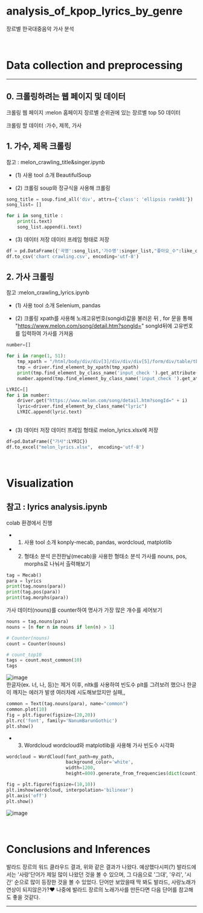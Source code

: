 # analysis_of_kpop_lyrics_by_genre

장르별 한국대중음악 가사 분석

</br>

# Data collection and preprocessing

---
## 0. 크롤링하려는 웹 페이지 및 데이터 
크롤링 웹 페이지 :melon 홈페이지 장르별 순위권에 있는 장르별 top 50 데이터 <br> 

크롤링 할 데이터 :가수, 제목, 가사 

## 1. 가수, 제목 크롤링 
참고 : melon_crawling_title&singer.ipynb

- (1) 사용 tool 소개
BeautifulSoup

- (2) 크롤링
soup와 정규식을 사용해 크롤링
~~~python 
song_title = soup.find_all('div', attrs={'class': 'ellipsis rank01'})
song_list= []

for i in song_title :
    print(i.text)
    song_list.append(i.text)
~~~
- (3) 데이터 저장 
데이터 프레임 형태로 저장 
~~~python
df = pd.DataFrame({'곡명':song_list,'가수명':singer_list,"좋아요_수":like_count_list})
df.to_csv('chart crawling.csv', encoding='utf-8')
~~~

## 2. 가사 크롤링 
참고 :melon_crawling_lyrics.ipynb

- (1) 사용 tool 소개
Selenium, pandas

- (2) 크롤링
xpath를 사용해 노래고유번호(songid)값을 불러온 뒤 , 
for 문을 통해 "https://www.melon.com/song/detail.htm?songId=" songId뒤에 고유번호를 입력하여 가사를 가져옴
~~~python
number=[]

for i in range(1, 51):
    tmp_xpath = "/html/body/div/div[3]/div/div/div[5]/form/div/table/tbody/tr[" + str(i) + "]/td[1]/div"
    tmp = driver.find_element_by_xpath(tmp_xpath)
    print(tmp.find_element_by_class_name('input_check ').get_attribute("value"))
    number.append(tmp.find_element_by_class_name('input_check ').get_attribute("value"))

LYRIC=[]
for i in number:
    driver.get("https://www.melon.com/song/detail.htm?songId=" + i)
    lyric=driver.find_element_by_class_name("lyric")
    LYRIC.append(lyric.text)
    
~~~
- (3) 데이터 저장 
데이터 프레임 형태로 melon_lyrics.xlsx에 저장 
~~~python
df=pd.DataFrame({"가사":LYRIC})
df.to_excel("melon_lyrics.xlsx",  encoding='utf-8')
~~~

</br>

# Visualization
참고 : lyrics analysis.ipynb
---
colab 환경에서 진행 
- 1. 사용 tool 소개
konply-mecab, pandas, wordcloud, matplotlib

- 2. 형태소 분석 
은전한닢(mecab)을 사용한 형태소 분석 
가사를 nouns, pos, morphs로 나눠서 출력해보기
~~~python
tag = Mecab()
para = lyrics
print(tag.nouns(para))
print(tag.pos(para))
print(tag.morphs(para))
~~~
가사 데이터(nouns)를 counter하여 명사가 가장 많은 개수를 세어보기
~~~python
nouns = tag.nouns(para)
nouns = [n for n in nouns if len(n) > 1]

# Counter(nouns)
count = Counter(nouns)

# count_top10
tags = count.most_common(10)
tags
~~~
![image](https://user-images.githubusercontent.com/49505843/129848354-8228582d-325e-4d30-8f13-1008e1996061.png)
<br>
한글자(ex. 너, 나, 등)는 제거 
이후, nltk를 사용하여 빈도수 plt를 그려보려 했으나 한글이 깨지는 에러가 발생
여러차례 시도해보았지만 실패,, 

~~~python
common = Text(tag.nouns(para), name="common")
common.plot(10)
fig = plt.figure(figsize=(20,20))
plt.rc('font', family='NanumBarunGothic') 
plt.show()
~~~

- 3. Wordcloud
wordcloud와 matplotlib을 사용해 가사 빈도수 시각화 

~~~python
wordcloud = WordCloud(font_path=my_path, 
                      background_color='white', 
                      width=1200, 
                      height=800).generate_from_frequencies(dict(count))
~~~
~~~python
fig = plt.figure(figsize=(10,10))
plt.imshow(wordcloud, interpolation='bilinear')
plt.axis('off')
plt.show()
~~~
![image](https://user-images.githubusercontent.com/49505843/129848259-82bc7339-6d79-425e-b0fd-4c2b4f40f324.png)

</br>

# Conclusions and Inferences

발라드 장르의 워드 클라우드 결과, 위와 같은 결과가 나왔다. 
예상했다시피(?) 발라드에서는 '사랑'단어가 제일 많이 나왔던 것을 볼 수 있으며, 
그 다음으로 '그대', '우리', '시간' 순으로 많이 등장한 것을 볼 수 있었다.
단어만 보았을때 딱 봐도 발라드, 사랑노래가 연상이 되지않은가?❤
나중에 발라드 장르의 노래가사를 만든다면 다음 단어를 참고해도 좋을 것같다. 




---



